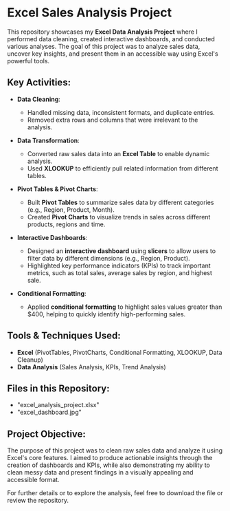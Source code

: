 # Excel Sales Analysis Project

This repository showcases my **Excel Data Analysis Project** where I performed data cleaning, created interactive dashboards, and conducted various analyses. The goal of this project was to analyze sales data, uncover key insights, and present them in an accessible way using Excel's powerful tools.

## Key Activities:
- **Data Cleaning**: 
  - Handled missing data, inconsistent formats, and duplicate entries.
  - Removed extra rows and columns that were irrelevant to the analysis.
  
- **Data Transformation**:
  - Converted raw sales data into an **Excel Table** to enable dynamic analysis.
  - Used **XLOOKUP** to efficiently pull related information from different tables.

- **Pivot Tables & Pivot Charts**:
  - Built **Pivot Tables** to summarize sales data by different categories (e.g., Region, Product, Month).
  - Created **Pivot Charts** to visualize trends in sales across different products, regions and time.

- **Interactive Dashboards**:
  - Designed an **interactive dashboard** using **slicers** to allow users to filter data by different dimensions (e.g., Region, Product).
  - Highlighted key performance indicators (KPIs) to track important metrics, such as total sales, average sales by region, and highest sale.

- **Conditional Formatting**:
  - Applied **conditional formatting** to highlight sales values greater than $400, helping to quickly identify high-performing sales.

## Tools & Techniques Used:
- **Excel** (PivotTables, PivotCharts, Conditional Formatting, XLOOKUP, Data Cleanup)
- **Data Analysis** (Sales Analysis, KPIs, Trend Analysis)

## Files in this Repository:
- "excel_analysis_project.xlsx"
- "excel_dashboard.jpg"

## Project Objective:
The purpose of this project was to clean raw sales data and analyze it using Excel's core features. I aimed to produce actionable insights through the creation of dashboards and KPIs, while also demonstrating my ability to clean messy data and present findings in a visually appealing and accessible format.

For further details or to explore the analysis, feel free to download the file or review the repository.
